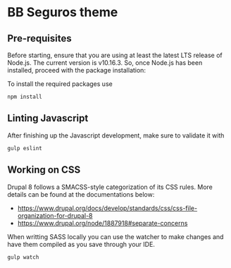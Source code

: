 # BB Seguros theme

## Pre-requisites
Before starting, ensure that you are using at least the latest LTS release of
Node.js. The current version is v10.16.3. So, once Node.js has been installed,
proceed with the package installation:

To install the required packages use
```
npm install
```

## Linting Javascript
After finishing up the Javascript development, make sure to validate it with

```
gulp eslint
```

## Working on CSS
Drupal 8 follows a SMACSS-style categorization of its CSS rules. More details
can be found at the documentations below:
- https://www.drupal.org/docs/develop/standards/css/css-file-organization-for-drupal-8
- https://www.drupal.org/node/1887918#separate-concerns

When writting SASS locally you can use the watcher to make changes and have them
compiled as you save through your IDE.

```
gulp watch
```
